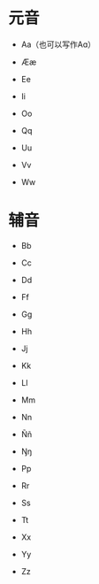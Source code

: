 # 元音  

- Aa（也可以写作Aɑ）  

- Ææ

- Ee

- Ii

- Oo

- Qq

- Uu

- Vv

- Ww

# 辅音

- Bb

- Cc

- Dd

- Ff

- Gg

- Hh

- Jj

- Kk

- Ll

- Mm

- Nn

- Ññ

- Ŋŋ

- Pp

- Rr

- Ss

- Tt

- Xx

- Yy

- Zz
